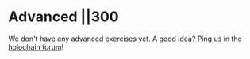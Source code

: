 # Advanced ||300

We don't have any advanced exercises yet.
A good idea? Ping us in the [holochain forum](https://forum.holochain.org/t/gym-help-needed-offer-request/4622)!
